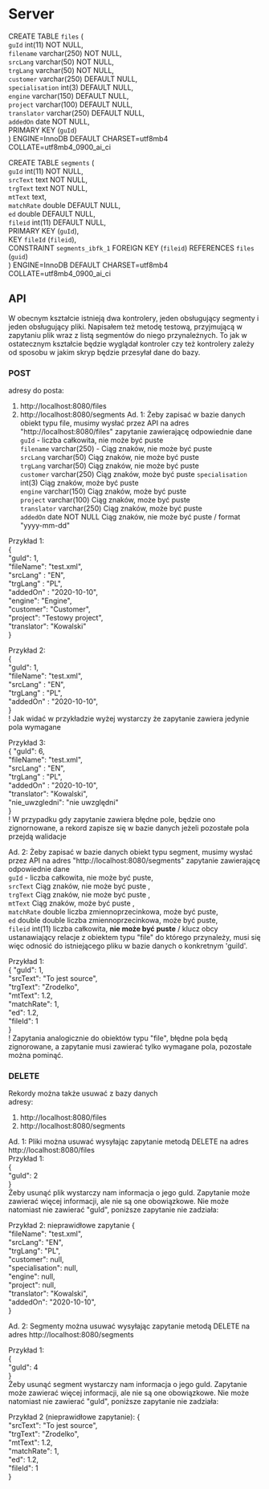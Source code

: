 # Server


CREATE TABLE `files` (  
  `guId` int(11) NOT NULL,  
  `filename` varchar(250) NOT NULL,  
  `srcLang` varchar(50) NOT NULL,  
  `trgLang` varchar(50) NOT NULL,  
  `customer` varchar(250) DEFAULT NULL,  
  `specialisation` int(3) DEFAULT NULL,  
  `engine` varchar(150) DEFAULT NULL,  
  `project` varchar(100) DEFAULT NULL,  
  `translator` varchar(250) DEFAULT NULL,  
  `addedOn` date NOT NULL,  
  PRIMARY KEY (`guId`)  
) ENGINE=InnoDB DEFAULT CHARSET=utf8mb4 COLLATE=utf8mb4_0900_ai_ci


CREATE TABLE `segments` (  
  `guId` int(11) NOT NULL,  
  `srcText` text NOT NULL,  
  `trgText` text NOT NULL,  
  `mtText` text,  
  `matchRate` double DEFAULT NULL,  
  `ed` double DEFAULT NULL,  
  `fileid` int(11) DEFAULT NULL,  
  PRIMARY KEY (`guId`),  
  KEY `fileId` (`fileid`),  
  CONSTRAINT `segments_ibfk_1` FOREIGN KEY (`fileid`) REFERENCES `files` (`guid`)  
) ENGINE=InnoDB DEFAULT CHARSET=utf8mb4 COLLATE=utf8mb4_0900_ai_ci

##  API
W obecnym kształcie istnieją dwa kontrolery, jeden obsługujący segmenty i jeden obsługujący pliki. Napisałem też metodę testową, przyjmującą w zapytaniu plik wraz z listą segmentów do niego przynależnych. To jak w ostatecznym kształcie będzie wyglądał kontroler czy też kontrolery zależy od sposobu w jakim skryp będzie przesyłał dane do bazy.

###  POST
adresy do posta:
1. http://localhost:8080/files
2. http://localhost:8080/segments
Ad. 1: Żeby zapisać w bazie danych obiekt typu file, musimy wysłać przez API na adres "http://localhost:8080/files" zapytanie zawierającę odpowiednie dane  
  `guId` - liczba całkowita, nie może być puste  
  `filename` varchar(250) - Ciąg znaków, nie może być puste  
  `srcLang` varchar(50) Ciąg znaków, nie może być puste   
  `trgLang` varchar(50) Ciąg znaków, nie może być puste  
  `customer` varchar(250) Ciąg znaków, może być puste 
  `specialisation` int(3) Ciąg znaków, może być puste   
  `engine` varchar(150) Ciąg znaków, może być puste   
  `project` varchar(100) Ciąg znaków, może być puste   
  `translator` varchar(250) Ciąg znaków, może być puste  
  `addedOn` date NOT NULL Ciąg znaków, nie może być puste / format "yyyy-mm-dd"  
  
Przykład 1:  
{  
    "guId": 1,  
    "fileName": "test.xml",  
    "srcLang" : "EN",  
    "trgLang" : "PL",  
    "addedOn" : "2020-10-10",  
    "engine": "Engine",  
    "customer": "Customer",  
    "project": "Testowy project",  
    "translator": "Kowalski"  
}  

Przykład 2:  
{  
    "guId": 1,  
    "fileName": "test.xml",  
    "srcLang" : "EN",  
    "trgLang" : "PL",  
    "addedOn" : "2020-10-10",  
}  
! Jak widać w przykładzie wyżej wystarczy że zapytanie zawiera jedynie pola wymagane  

Przykład 3:  
{
    "guId": 6,  
    "fileName": "test.xml",  
    "srcLang" : "EN",  
    "trgLang" : "PL",  
    "addedOn" : "2020-10-10",  
    "translator": "Kowalski",  
    "nie_uwzgledni": "nie uwzględni"  
}  
! W przypadku gdy zapytanie zawiera błędne pole, będzie ono zignornowane, a rekord zapisze się w bazie danych jeżeli pozostałe pola przejdą walidacje  

Ad. 2: Żeby zapisać w bazie danych obiekt typu segment, musimy wysłać przez API na adres "http://localhost:8080/segments" zapytanie zawierającę odpowiednie dane  
  `guId` - liczba całkowita, nie może być puste,   
  `srcText` Ciąg znaków, nie może być puste ,  
  `trgText` Ciąg znaków, nie może być puste ,  
  `mtText` Ciąg znaków, może być puste ,  
  `matchRate` double liczba zmiennoprzecinkowa, może być puste,  
  `ed` double double liczba zmiennoprzecinkowa, może być puste,  
  `fileid` int(11)  liczba całkowita, <b>nie może być puste</b> / klucz obcy ustanawiający relacje z obiektem typu "file" do którego przynależy, musi się więc odnosić do istniejącego pliku w bazie danych o konkretnym 'guiId'.
  
  Przykład 1:  
{
    "guId": 1,  
    "srcText": "To jest source",  
    "trgText": "Zrodelko",  
    "mtText": 1.2,  
    "matchRate": 1,  
    "ed": 1.2,  
    "fileId": 1  
}  
! Zapytania analogicznie do obiektów typu "file", błędne pola będą zignorowane, a zapytanie musi zawierać tylko wymagane pola, pozostałe można pominąć.  
  
###  DELETE
Rekordy można także usuwać z bazy danych  
adresy:  
1. http://localhost:8080/files  
2. http://localhost:8080/segments  

Ad. 1: Pliki można usuwać wysyłając zapytanie metodą DELETE na adres http://localhost:8080/files  
Przykład 1:  
{  
    "guId": 2  
}  
Żeby usunąć plik wystarczy nam informacja o jego guId. Zapytanie może zawierać więcej informacji, ale nie są one obowiązkowe. Nie może natomiast nie zawierać "guId", poniższe zapytanie nie zadziała:  

Przykład 2: nieprawidłowe zapytanie
{  
    "fileName": "test.xml",  
    "srcLang": "EN",  
    "trgLang": "PL",  
    "customer": null,  
    "specialisation": null,  
    "engine": null,  
    "project": null,  
    "translator": "Kowalski",  
    "addedOn": "2020-10-10",  
}  

Ad. 2: Segmenty można usuwać wysyłając zapytanie metodą DELETE na adres http://localhost:8080/segments  

Przykład 1:  
{  
    "guId": 4  
}  
Żeby usunąć segment wystarczy nam informacja o jego guId. Zapytanie może zawierać więcej informacji, ale nie są one obowiązkowe. Nie może natomiast nie zawierać "guId", poniższe zapytanie nie zadziała:  

Przykład 2 (nieprawidłowe zapytanie):
{  
    "srcText": "To jest source",  
    "trgText": "Zrodelko",  
    "mtText": 1.2,  
    "matchRate": 1,  
    "ed": 1.2,  
    "fileId": 1  
}



